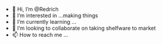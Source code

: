 - 👋 Hi, I’m @Redrich
- 👀 I’m interested in ...making things
- 🌱 I’m currently learning ... 
- 💞️ I’m looking to collaborate on taking shelfware to market
- 📫 How to reach me ...

<!---
Redrich/Redrich is a ✨ special ✨ repository because its `README.md` (this file) appears on your GitHub profile.
You can click the Preview link to take a look at your changes.
--->
